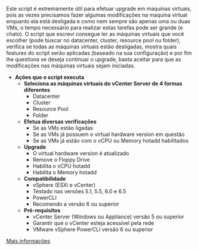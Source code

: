 Este script é extremamente útil para efetuar upgrade em maquinas virtuais, pois as vezes precisamos fazer algumas modificações na maquina virtual enquanto ela está desligada e como nem sempre são apenas uma ou duas VMs, o tempo necessário para realizar estas tarefas pode ser grande (e chato). O script que escrevi consegue ler as máquinas virtuais que você escolher (pode buscar no datacenter, cluster, resource pool ou folder), verifica se todas as máquinas virtuais estão desligadas, mostra quais features do script serão aplicadas (baseado na sua configuração) e por fim lhe questiona se deseja continuar o upgrade, basta aceitar para que as modificações nas máquinas virtuais sejam iniciadas.

 - **Ações que o script executa**
	 - **Seleciona as máquinas virtuais do vCenter Server de 4 formas diferentes**
		 - Datacenter
		 - Cluster
		 - Resource Pool
		 - Folder
	 - **Efetua diversas verificações**
		 - Se as VMs estão ligadas
		 - Se as VMs já possuem o virtual hardware version em questão
		 - Se as VMs já estão com o vCPU ou Memory hotadd habilitados
	 - **Upgrade**
		 - O virtual hardware version é atualizado
		 - Remove o Floppy Drive
		 - Habilita o vCPU hotadd
		 - Habilita o Memory hotadd
	 - **Compatibilidade**
		 - vSphere (ESXi e vCenter)
		 - Testado nas versões 5.1, 5.5, 6.0 e 6.5
		 - PowerCLI
		 - Recomendo a versão 6 ou superior
	 - **Pré-requisitos**
		 - vCenter Server (Windows ou Appliance) versão 5 ou superior
		 - Garantir que o vCenter esteja acessível pela rede
		 - VMware vSphere PowerCLI versão 6 ou superior

[Mais informações](http://solutions4crowds.com.br/script-fast-upgrade-vm/)
